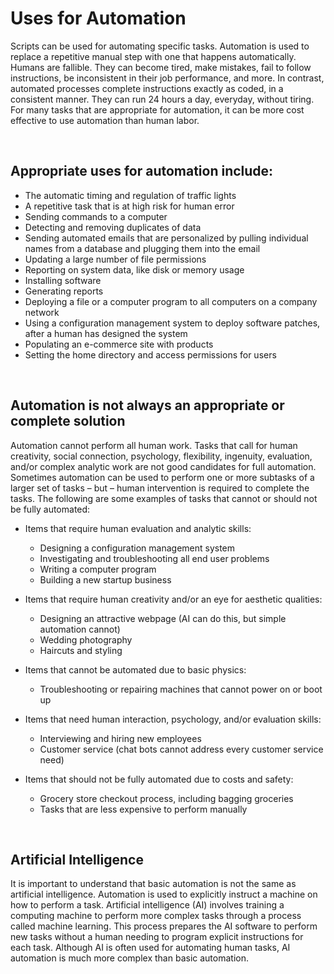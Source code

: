 # Uses for Automation

Scripts can be used for automating specific tasks. Automation is used to replace a repetitive manual step with one that happens automatically. Humans are fallible. They can become tired, make mistakes, fail to follow instructions, be inconsistent in their job performance, and more. In contrast, automated processes complete instructions exactly as coded, in a consistent manner. They can run 24 hours a day, everyday, without tiring. For many tasks that are appropriate for automation, it can be more cost effective to use automation than human labor. 

<br>

## Appropriate uses for automation include:
* The automatic timing and regulation of traffic lights
* A repetitive task that is at high risk for human error
* Sending commands to a computer
* Detecting and removing duplicates of data
* Sending automated emails that are personalized by pulling individual names from a database and plugging them into the email
* Updating a large number of file permissions
* Reporting on system data, like disk or memory usage
* Installing software
* Generating reports
* Deploying a file or a computer program to all computers on a company network
* Using a configuration management system to deploy software patches, after a human has designed the system
* Populating an e-commerce site with products
* Setting the home directory and access permissions for users

<br>

## Automation is not always an appropriate or complete solution
Automation cannot perform all human work. Tasks that call for human creativity, social connection, psychology, flexibility, ingenuity, evaluation, and/or complex analytic work are not good candidates for full automation. Sometimes automation can be used to perform one or more subtasks of a larger set of tasks – but – human intervention is required to complete the tasks. The following are some examples of tasks that cannot or should not be fully automated:

* Items that require human evaluation and analytic skills:

  * Designing a configuration management system
  * Investigating and troubleshooting all end user problems
  * Writing a computer program
  * Building a new startup business

* Items that require human creativity and/or an eye for aesthetic qualities:

  * Designing an attractive webpage (AI can do this, but simple automation cannot)
  * Wedding photography
  * Haircuts and styling

* Items that cannot be automated due to basic physics:

  * Troubleshooting or repairing machines that cannot power on or boot up 

* Items that need human interaction, psychology, and/or evaluation skills:

  * Interviewing and hiring new employees
  * Customer service (chat bots cannot address every customer service need)

* Items that should not be fully automated due to costs and safety:

  * Grocery store checkout process, including bagging groceries
  * Tasks that are less expensive to perform manually

<br>

## Artificial Intelligence
It is important to understand that basic automation is not the same as artificial intelligence. Automation is used to explicitly instruct a machine on how to perform a task. Artificial intelligence (AI) involves training a computing machine to perform more complex tasks through a process called machine learning. This process prepares the AI software to perform new tasks without a human needing to program explicit instructions for each task. Although AI is often used for automating human tasks, AI automation is much more complex than basic automation.
